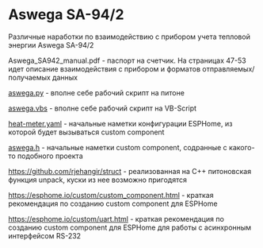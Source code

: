 # Aswega SA-94/2

Различные наработки по взаимодействию с прибором учета тепловой энергии Aswega SA-94/2

Aswega_SA942_manual.pdf - паспорт на счетчик. На страницах 47-53 идет описание взаимодействия с прибором и форматов отправляемых/получаемых данных

[aswega.py](aswega.py) - вполне себе рабочий скрипт на питоне

[aswega.vbs](aswega.vbs) - вполне себе рабочий скрипт на VB-Script

[heat-meter.yaml](aswega.vbs) - начальные наметки конфигурации ESPHome, из которой будет вызываться custom component

[aswega.h](aswega.h) - начальные наметки custom component, содранные с какого-то подобного проекта

https://github.com/rjehangir/struct - реализованная на C++ питоновская функция unpack, куски из нее возможно пригодятся

https://esphome.io/custom/custom_component.html - краткая рекомендация по созданию custom component для ESPHome

https://esphome.io/custom/uart.html - краткая рекомендация по созданию custom component для ESPHome для работы с асинхронным интерфейсом RS-232
